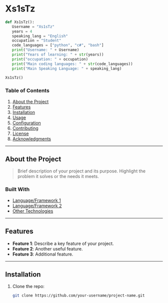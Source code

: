 # Xs1sTz
```python
def Xs1sTz():
   Username = "Xs1sTz"
   years = 4
   speaking_lang = "English"
   occupation = "Student"
   code_languages = ["python", "c#", "bash"]
   print("Username: " + Username)
   print("Years of learning: " + str(years))
   print("occupation: " + occupation)
   print("Main coding languages: " + str(code_languages))
   print("Main Speaking Language: " + speaking_lang)
   
Xs1sTz()
```

### Table of Contents
1. [About the Project](#about-the-project)
2. [Features](#features)
3. [Installation](#installation)
4. [Usage](#usage)
5. [Configuration](#configuration)
6. [Contributing](#contributing)
7. [License](#license)
8. [Acknowledgments](#acknowledgments)

---

## About the Project

> Brief description of your project and its purpose. Highlight the problem it solves or the needs it meets.

### Built With
- [Language/Framework 1](https://link-to-framework1.com)
- [Language/Framework 2](https://link-to-framework2.com)
- [Other Technologies](https://link-to-tech.com)

---

## Features

- **Feature 1**: Describe a key feature of your project.
- **Feature 2**: Another useful feature.
- **Feature 3**: Additional feature.

---

## Installation

1. Clone the repo:
   ```bash
   git clone https://github.com/your-username/project-name.git
